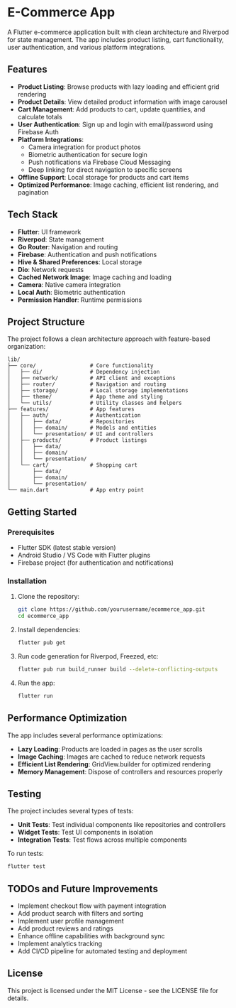 # E-Commerce App

A Flutter e-commerce application built with clean architecture and Riverpod for state management. The app includes product listing, cart functionality, user authentication, and various platform integrations.

## Features

- **Product Listing**: Browse products with lazy loading and efficient grid rendering
- **Product Details**: View detailed product information with image carousel
- **Cart Management**: Add products to cart, update quantities, and calculate totals
- **User Authentication**: Sign up and login with email/password using Firebase Auth
- **Platform Integrations**:
  - Camera integration for product photos
  - Biometric authentication for secure login
  - Push notifications via Firebase Cloud Messaging
  - Deep linking for direct navigation to specific screens
- **Offline Support**: Local storage for products and cart items
- **Optimized Performance**: Image caching, efficient list rendering, and pagination

## Tech Stack

- **Flutter**: UI framework
- **Riverpod**: State management
- **Go Router**: Navigation and routing
- **Firebase**: Authentication and push notifications
- **Hive & Shared Preferences**: Local storage
- **Dio**: Network requests
- **Cached Network Image**: Image caching and loading
- **Camera**: Native camera integration
- **Local Auth**: Biometric authentication
- **Permission Handler**: Runtime permissions

## Project Structure

The project follows a clean architecture approach with feature-based organization:

```
lib/
├── core/                 # Core functionality
│   ├── di/               # Dependency injection
│   ├── network/          # API client and exceptions
│   ├── router/           # Navigation and routing
│   ├── storage/          # Local storage implementations
│   ├── theme/            # App theme and styling
│   └── utils/            # Utility classes and helpers
├── features/             # App features
│   ├── auth/             # Authentication
│   │   ├── data/         # Repositories
│   │   ├── domain/       # Models and entities
│   │   └── presentation/ # UI and controllers
│   ├── products/         # Product listings
│   │   ├── data/
│   │   ├── domain/
│   │   └── presentation/
│   └── cart/             # Shopping cart
│       ├── data/
│       ├── domain/
│       └── presentation/
└── main.dart             # App entry point
```

## Getting Started

### Prerequisites

- Flutter SDK (latest stable version)
- Android Studio / VS Code with Flutter plugins
- Firebase project (for authentication and notifications)

### Installation

1. Clone the repository:
   ```bash
   git clone https://github.com/yourusername/ecommerce_app.git
   cd ecommerce_app
   ```

2. Install dependencies:
   ```bash
   flutter pub get
   ```

3. Run code generation for Riverpod, Freezed, etc:
   ```bash
   flutter pub run build_runner build --delete-conflicting-outputs
   ```

4. Run the app:
   ```bash
   flutter run
   ```

## Performance Optimization

The app includes several performance optimizations:

- **Lazy Loading**: Products are loaded in pages as the user scrolls
- **Image Caching**: Images are cached to reduce network requests
- **Efficient List Rendering**: GridView.builder for optimized rendering
- **Memory Management**: Dispose of controllers and resources properly

## Testing

The project includes several types of tests:

- **Unit Tests**: Test individual components like repositories and controllers
- **Widget Tests**: Test UI components in isolation
- **Integration Tests**: Test flows across multiple components

To run tests:

```bash
flutter test
```

## TODOs and Future Improvements

- Implement checkout flow with payment integration
- Add product search with filters and sorting
- Implement user profile management
- Add product reviews and ratings
- Enhance offline capabilities with background sync
- Implement analytics tracking
- Add CI/CD pipeline for automated testing and deployment

## License

This project is licensed under the MIT License - see the LICENSE file for details.